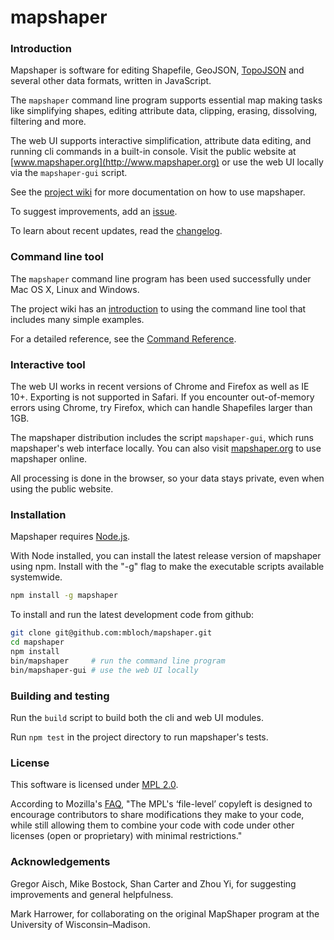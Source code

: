 # mapshaper

### Introduction

Mapshaper is software for editing Shapefile, GeoJSON, [TopoJSON](https://github.com/mbostock/topojson/wiki) and several other data formats, written in JavaScript.

The `mapshaper` command line program supports essential map making tasks like simplifying shapes, editing attribute data, clipping, erasing, dissolving, filtering and more.

The web UI supports interactive simplification, attribute data editing, and running cli commands in a built-in console. Visit the public website at [www.mapshaper.org](http://www.mapshaper.org) or use the web UI locally via the `mapshaper-gui` script.

See the [project wiki](https://github.com/mbloch/mapshaper/wiki) for more documentation on how to use mapshaper.

To suggest improvements, add an [issue](https://github.com/mbloch/mapshaper/issues).

To learn about recent updates, read the [changelog](https://github.com/mbloch/mapshaper/releases).

### Command line tool

The `mapshaper` command line program has been used successfully under Mac OS X, Linux and Windows.

The project wiki has an [introduction](https://github.com/mbloch/mapshaper/wiki/Introduction-to-the-Command-Line-Tool) to using the command line tool that includes many simple examples.

For a detailed reference, see the [Command Reference](https://github.com/mbloch/mapshaper/wiki/Command-Reference).

### Interactive tool

The web UI works in recent versions of Chrome and Firefox as well as IE 10+. Exporting is not supported in Safari. If you encounter out-of-memory errors using Chrome, try Firefox, which can handle Shapefiles larger than 1GB.

The mapshaper distribution includes the script `mapshaper-gui`, which runs mapshaper's web interface locally. You can also visit [mapshaper.org](http://www.mapshaper.org) to use mapshaper online.

All processing is done in the browser, so your data stays private, even when using the public website.

### Installation

Mapshaper requires [Node.js](http://nodejs.org).

With Node installed, you can install the latest release version of mapshaper using npm. Install with the "-g" flag to make the executable scripts available systemwide.

```bash
npm install -g mapshaper
```

To install and run the latest development code from github:

```bash
git clone git@github.com:mbloch/mapshaper.git
cd mapshaper
npm install
bin/mapshaper     # run the command line program
bin/mapshaper-gui # use the web UI locally
```

### Building and testing

Run the `build` script to build both the cli and web UI modules.

Run `npm test` in the project directory to run mapshaper's tests.

### License

This software is licensed under [MPL 2.0](http://www.mozilla.org/MPL/2.0/).

According to Mozilla's [FAQ](http://www.mozilla.org/MPL/2.0/FAQ.html), "The MPL's ‘file-level’ copyleft is designed to encourage contributors to share modifications they make to your code, while still allowing them to combine your code with code under other licenses (open or proprietary) with minimal restrictions."

### Acknowledgements

Gregor Aisch, Mike Bostock, Shan Carter and Zhou Yi, for suggesting improvements and general helpfulness.

Mark Harrower, for collaborating on the original MapShaper program at the University of Wisconsin&ndash;Madison.
